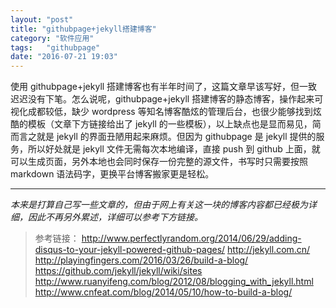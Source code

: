 ```yaml
---
layout: "post"
title: "githubpage+jekyll搭建博客"
category: "软件应用"
tags:   "githubpage"
date: "2016-07-21 19:03"
---
```


使用 githubpage+jekyll 搭建博客也有半年时间了，这篇文章早该写好，但一致迟迟没有下笔。怎么说呢，githubpage+jekyll 搭建博客的静态博客，操作起来可视化成都较低，缺少 wordpress 等知名博客酷炫的管理后台，也很少能够找到炫酷的模板（文章下方链接给出了 jekyll 的一些模板），以上缺点也是显而易见，简而言之就是 jekyll 的界面丑陋用起来麻烦。但因为 githubpage 是 jekyll 提供的服务，所以好处就是 jekyll 文件无需每次本地编译，直接 push 到 github 上面，就可以生成页面，另外本地也会同时保存一份完整的源文件，书写时只需要按照 markdown 语法码字，更换平台博客搬家更是轻松。

<!-- more -->

***

*本来是打算自己写一些文章的，但由于网上有关这一块的博客内容都已经极为详细，因此不再另外累述，详细可以参考下方链接。*

> 参考链接：
> http://www.perfectlyrandom.org/2014/06/29/adding-disqus-to-your-jekyll-powered-github-pages/
> http://jekyll.com.cn/
> http://playingfingers.com/2016/03/26/build-a-blog/
> https://github.com/jekyll/jekyll/wiki/sites
> http://www.ruanyifeng.com/blog/2012/08/blogging_with_jekyll.html
> http://www.cnfeat.com/blog/2014/05/10/how-to-build-a-blog/

